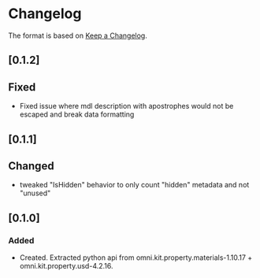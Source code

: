 # Changelog

The format is based on [Keep a Changelog](https://keepachangelog.com/en/1.0.0/).

## [0.1.2]
## Fixed
- Fixed issue where mdl description with apostrophes would not be escaped and break data formatting

## [0.1.1]
## Changed
- tweaked "IsHidden" behavior to only count "hidden" metadata and not "unused"

## [0.1.0]
### Added
- Created. Extracted python api from omni.kit.property.materials-1.10.17 + omni.kit.property.usd-4.2.16.
